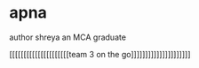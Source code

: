 # apna
author shreya 
an MCA graduate




[[[[[[[[[[[[[[[[[[[[[team 3 on the go]]]]]]]]]]]]]]]]]]]]]
